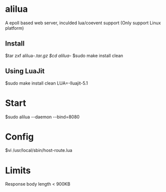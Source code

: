 alilua
======
A epoll based web server, inculded lua/coevent support (Only support Linux platform)

Install
--------
$tar zxf alilua-*.tar.gz
$cd alilua-*
$sudo make install clean

Using LuaJit
--------
$sudo make install clean LUA=-lluajit-5.1

Start
======

$sudo alilua --daemon --bind=8080

Config
======

$vi /usr/local/sbin/host-route.lua

Limits
======

Response body length < 900KB